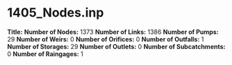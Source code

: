 # 1405_Nodes.inp
**Title:** 
**Number of Nodes:** 1373
**Number of Links:** 1386
**Number of Pumps:** 29
**Number of Weirs:** 0
**Number of Orifices:** 0
**Number of Outfalls:** 1
**Number of Storages:** 29
**Number of Outlets:** 0
**Number of Subcatchments:** 0
**Number of Raingages:** 1
